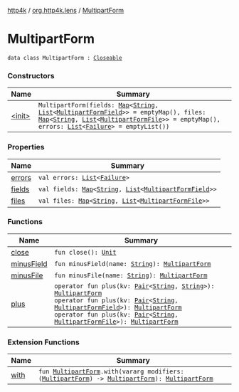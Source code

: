 [http4k](../../index.md) / [org.http4k.lens](../index.md) / [MultipartForm](./index.md)

# MultipartForm

`data class MultipartForm : `[`Closeable`](https://docs.oracle.com/javase/9/docs/api/java/io/Closeable.html)

### Constructors

| Name | Summary |
|---|---|
| [&lt;init&gt;](-init-.md) | `MultipartForm(fields: `[`Map`](https://kotlinlang.org/api/latest/jvm/stdlib/kotlin.collections/-map/index.html)`<`[`String`](https://kotlinlang.org/api/latest/jvm/stdlib/kotlin/-string/index.html)`, `[`List`](https://kotlinlang.org/api/latest/jvm/stdlib/kotlin.collections/-list/index.html)`<`[`MultipartFormField`](../-multipart-form-field/index.md)`>> = emptyMap(), files: `[`Map`](https://kotlinlang.org/api/latest/jvm/stdlib/kotlin.collections/-map/index.html)`<`[`String`](https://kotlinlang.org/api/latest/jvm/stdlib/kotlin/-string/index.html)`, `[`List`](https://kotlinlang.org/api/latest/jvm/stdlib/kotlin.collections/-list/index.html)`<`[`MultipartFormFile`](../-multipart-form-file/index.md)`>> = emptyMap(), errors: `[`List`](https://kotlinlang.org/api/latest/jvm/stdlib/kotlin.collections/-list/index.html)`<`[`Failure`](../-failure/index.md)`> = emptyList())` |

### Properties

| Name | Summary |
|---|---|
| [errors](errors.md) | `val errors: `[`List`](https://kotlinlang.org/api/latest/jvm/stdlib/kotlin.collections/-list/index.html)`<`[`Failure`](../-failure/index.md)`>` |
| [fields](fields.md) | `val fields: `[`Map`](https://kotlinlang.org/api/latest/jvm/stdlib/kotlin.collections/-map/index.html)`<`[`String`](https://kotlinlang.org/api/latest/jvm/stdlib/kotlin/-string/index.html)`, `[`List`](https://kotlinlang.org/api/latest/jvm/stdlib/kotlin.collections/-list/index.html)`<`[`MultipartFormField`](../-multipart-form-field/index.md)`>>` |
| [files](files.md) | `val files: `[`Map`](https://kotlinlang.org/api/latest/jvm/stdlib/kotlin.collections/-map/index.html)`<`[`String`](https://kotlinlang.org/api/latest/jvm/stdlib/kotlin/-string/index.html)`, `[`List`](https://kotlinlang.org/api/latest/jvm/stdlib/kotlin.collections/-list/index.html)`<`[`MultipartFormFile`](../-multipart-form-file/index.md)`>>` |

### Functions

| Name | Summary |
|---|---|
| [close](close.md) | `fun close(): `[`Unit`](https://kotlinlang.org/api/latest/jvm/stdlib/kotlin/-unit/index.html) |
| [minusField](minus-field.md) | `fun minusField(name: `[`String`](https://kotlinlang.org/api/latest/jvm/stdlib/kotlin/-string/index.html)`): `[`MultipartForm`](./index.md) |
| [minusFile](minus-file.md) | `fun minusFile(name: `[`String`](https://kotlinlang.org/api/latest/jvm/stdlib/kotlin/-string/index.html)`): `[`MultipartForm`](./index.md) |
| [plus](plus.md) | `operator fun plus(kv: `[`Pair`](https://kotlinlang.org/api/latest/jvm/stdlib/kotlin/-pair/index.html)`<`[`String`](https://kotlinlang.org/api/latest/jvm/stdlib/kotlin/-string/index.html)`, `[`String`](https://kotlinlang.org/api/latest/jvm/stdlib/kotlin/-string/index.html)`>): `[`MultipartForm`](./index.md)<br>`operator fun plus(kv: `[`Pair`](https://kotlinlang.org/api/latest/jvm/stdlib/kotlin/-pair/index.html)`<`[`String`](https://kotlinlang.org/api/latest/jvm/stdlib/kotlin/-string/index.html)`, `[`MultipartFormField`](../-multipart-form-field/index.md)`>): `[`MultipartForm`](./index.md)<br>`operator fun plus(kv: `[`Pair`](https://kotlinlang.org/api/latest/jvm/stdlib/kotlin/-pair/index.html)`<`[`String`](https://kotlinlang.org/api/latest/jvm/stdlib/kotlin/-string/index.html)`, `[`MultipartFormFile`](../-multipart-form-file/index.md)`>): `[`MultipartForm`](./index.md) |

### Extension Functions

| Name | Summary |
|---|---|
| [with](../../org.http4k.core/with.md) | `fun `[`MultipartForm`](./index.md)`.with(vararg modifiers: (`[`MultipartForm`](./index.md)`) -> `[`MultipartForm`](./index.md)`): `[`MultipartForm`](./index.md) |
